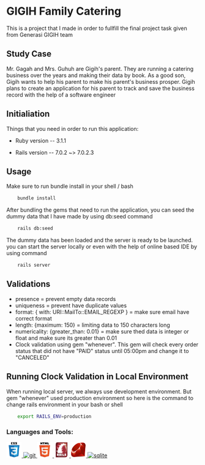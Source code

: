 # GIGIH Family Catering

This is a project that I made in order to fullfill the final project task given from Generasi GIGIH team

## Study Case 
Mr. Gagah and Mrs. Guhuh are Gigih's parent. They are running a catering business over the years and making their data by book. As a good son, Gigih wants to help his parent to make his parent's business prosper. Gigih plans to create an application for his parent to track and save the business record with the help of a software engineer
## Initialiation

Things that you need in order to run this application:

* Ruby version -- 3.1.1

* Rails version -- 7.0.2 ~> 7.0.2.3

## Usage

Make sure to run bundle install in your shell / bash
```bash
    bundle install
```

After bundling the gems that need to run the application, you can seed the dummy data that I have made by using db:seed command

```bash
    rails db:seed
```
The dummy data has been loaded and the server is ready to be launched. you can start the server locally or even with the help of online based IDE by using command

```bash
    rails server
```

## Validations

* presence = prevent empty data records
* uniqueness = prevent have duplicate values
* format: { with: URI::MailTo::EMAIL_REGEXP } = make sure email have correct format
* length: {maximum: 150} = limiting data to 150 characters long
* numericality: {greater_than: 0.01} = make sure thed data is integer or float and make sure its greater than 0.01
* Clock validation using gem "whenever". This gem will check every order status that did not have "PAID" status until 05:00pm and change it to "CANCELED"

## Running Clock Validation in Local Environment

When running local server, we always use development environment. But gem "whenever" used production environment so here is the command to change rails environment in your bash or shell

```bash
    export RAILS_ENV=production
```


<h3 align="left">Languages and Tools:</h3>
<p align="left"> <a href="https://www.w3schools.com/css/" target="_blank" rel="noreferrer"> <img src="https://raw.githubusercontent.com/devicons/devicon/master/icons/css3/css3-original-wordmark.svg" alt="css3" width="40" height="40"/> </a> <a href="https://git-scm.com/" target="_blank" rel="noreferrer"> <img src="https://www.vectorlogo.zone/logos/git-scm/git-scm-icon.svg" alt="git" width="40" height="40"/> </a> <a href="https://www.w3.org/html/" target="_blank" rel="noreferrer"> <img src="https://raw.githubusercontent.com/devicons/devicon/master/icons/html5/html5-original-wordmark.svg" alt="html5" width="40" height="40"/> </a> <a href="https://rubyonrails.org" target="_blank" rel="noreferrer"> <img src="https://raw.githubusercontent.com/devicons/devicon/master/icons/rails/rails-original-wordmark.svg" alt="rails" width="40" height="40"/> </a> <a href="https://www.ruby-lang.org/en/" target="_blank" rel="noreferrer"> <img src="https://raw.githubusercontent.com/devicons/devicon/master/icons/ruby/ruby-original.svg" alt="ruby" width="40" height="40"/> </a> <a href="https://www.sqlite.org/" target="_blank" rel="noreferrer"> <img src="https://www.vectorlogo.zone/logos/sqlite/sqlite-icon.svg" alt="sqlite" width="40" height="40"/> </a> </p>

